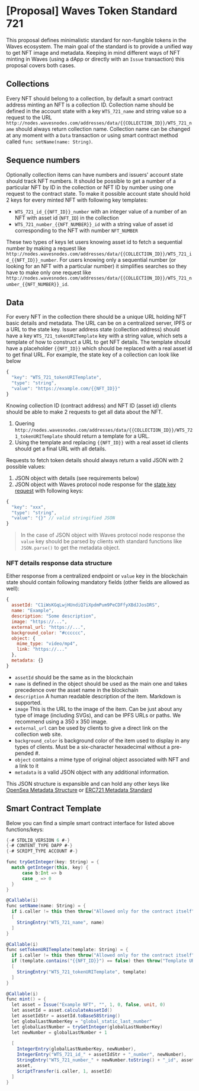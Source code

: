 # \[Proposal\] Waves Token Standard 721 

This proposal defines minimalistic standard for non-fungible tokens in the Waves ecosystem. 
The main goal of the standard is to provide a unified way to get NFT image and metadata.
Keeping in mind different ways of NFT minting in Waves (using a dApp or directly with an `Issue` transaction) this proposal covers both cases.

## Collections

Every NFT should belong to a collection, by default a smart contract address minting an NFT is a collection ID. Collection name should be defined
in the account state with a key `WTS_721_name` and string value so a request to the URL `http://nodes.wavesnodes.com/addresses/data/{{COLLECTION_ID}}/WTS_721_name` should always return collection name. Collection name can be changed at any moment with a `Data` transaction or using smart contract method called `func setName(name: String)`.

## Sequence numbers

Optionally collection items can have numbers and issuers' account state should track NFT numbers. It should be possible to get a number of a particular NFT by ID
in the collection or NFT ID by number using one request to the contract state. To make it possible account state should hold 2 keys for every minted NFT with following key templates:
- `WTS_721_id_{{NFT_ID}}_number` with an integer value of a number of an NFT with asset id (`NFT_ID`) in the collection
- `WTS_721_number_{{NFT_NUMBER}}_id` with a string value of asset id corresponding to the NFT with number `NFT_NUMBER`

These two types of keys let users knowing asset id to fetch a sequential number by making a request like
`http://nodes.wavesnodes.com/addresses/data/{{COLLECTION_ID}}/WTS_721_id_{{NFT_ID}}_number`.
For users knowing only a sequential number (or looking for an NFT with a particular number) it simplifies searches so they have to make only one request like 
`http://nodes.wavesnodes.com/addresses/data/{{COLLECTION_ID}}/WTS_721_number_{{NFT_NUMBER}}_id`.


## Data

For every NFT in the collection there should be a unique URL holding NFT basic details and metadata. 
The URL can be on a centralized server, IPFS or a URL to the state key. 
Issuer address state (collection address) should have a key `WTS_721_tokenURITemplate` key with a string value, 
which sets a template of how to construct a URL to get NFT details. The template should have a placeholder `{{NFT_ID}}` which should be replaced with a 
real asset id to get final URL. For example, the state key of a collection can look like below

```javascript
{
  "key": "WTS_721_tokenURITemplate",
  "type": "string",
  "value": "https://example.com/{{NFT_ID}}"
}
```

Knowing collection ID (contract address) and NFT ID (asset id) clients should be able to make 2 requests to get all data about the NFT. 

1. Quering `http://nodes.wavesnodes.com/addresses/data/{{COLLECTION_ID}}/WTS_721_tokenURITemplate` should return a template for a URL. 
2. Using the template and replacing `{{NFT_ID}}` with a real asset id clients should get a final URL with all details. 

Requests to fetch token details should always return a valid JSON with 2 possible values:

1. JSON object with details (see requirements below)
2. JSON object with Waves protocol node response for the [state key request](http://nodes.wavesnodes.com/api-docs/index.html#/addresses/getDataByKey) with following keys:
```javascript
{
  "key": "xxx",
  "type": "string",
  "value": "{}" // valid stringified JSON
}
```

> In the case of JSON object with Waves protocol node response the `value` key should be parsed by clients with standard functions like `JSON.parse()` to get the metadata object.

### NFT details response data structure
Either response from a centralized endpoint or `value` key in the blockchain state should contain following mandatory fields (other fields are allowed as well):

```javascript
{
  assetId: "C1iWsKGqLwjHUndiQ7iXpdmPum9PeCDFfyXBdJJosDRS",
  name: "Example",
  description: "Some description",
  image: "https://...",
  external_url: "https://...",
  background_color: "#cccccc", 
  object: {
    mime_type: "video/mp4",
    link: "https://..."
  },
  metadata: {}
}
```

- `assetId` should be the same as in the blockchain
- `name` is defined in the object should be used as the main one and takes precedence over the asset name in the blockchain
- `description` A human readable description of the item. Markdown is supported.
- `image` This is the URL to the image of the item. Can be just about any type of image (including SVGs), and can be IPFS URLs or paths. We recommend using a 350 x 350 image.
- `external_url` can be used by clients to give a direct link on the collection web site.
- `background_color` is background color of the item used to display in any types of clients. Must be a six-character hexadecimal without a pre-pended #.
- `object` contains a mime type of original object associated with NFT and a link to it
- `metadata` is a valid JSON object with any additional information.

This JSON structure is expansible and can hold any other keys like [OpenSea Metadata Structure](https://docs.opensea.io/docs/metadata-standards#metadata-structure) or [ERC721 Metadata Standard](https://github.com/ethereum/EIPs/blob/master/EIPS/eip-721.md)


## Smart Contract Template

Below you can find a simple smart contract interface for listed above functions/keys:

```scala
{-# STDLIB_VERSION 6 #-}
{-# CONTENT_TYPE DAPP #-}
{-# SCRIPT_TYPE ACCOUNT #-}

func tryGetInteger(key: String) = {
  match getInteger(this, key) {
      case b:Int => b
      case _ => 0
  }
}

@Callable(i)
func setName(name: String) = {
  if i.caller != this then throw("Allowed only for the contract itself") else
  [
    StringEntry("WTS_721_name", name)
  ]
}

@Callable(i)
func setTokenURITemplate(template: String) = {
  if i.caller != this then throw("Allowed only for the contract itself") else
  if (template.contains("{{NFT_ID}}") == false) then throw("Template URI should have a placeholder {{NFT_ID}}") else 
  [
    StringEntry("WTS_721_tokenURITemplate", template)
  ]
}

@Callable(i)
func mint() = {
  let asset = Issue("Example NFT", "", 1, 0, false, unit, 0)
  let assetId = asset.calculateAssetId()
  let assetIdStr = assetId.toBase58String()
  let globalLastNumberKey = "global_static_last_number"
  let globalLastNumber = tryGetInteger(globalLastNumberKey)
  let newNumber = globalLastNumber + 1
  
  [
    IntegerEntry(globalLastNumberKey, newNumber),
    IntegerEntry("WTS_721_id_" + assetIdStr + "_number", newNumber),
    StringEntry("WTS_721_number_" + newNumber.toString() + "_id", assetIdStr),
    asset,
    ScriptTransfer(i.caller, 1, assetId)
  ]
}        
```
